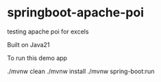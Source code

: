 # springboot-apache-poi

testing apache poi for excels

Built on Java21

To run this demo app

./mvnw clean
./mvnw install
./mvnw spring-boot:run
